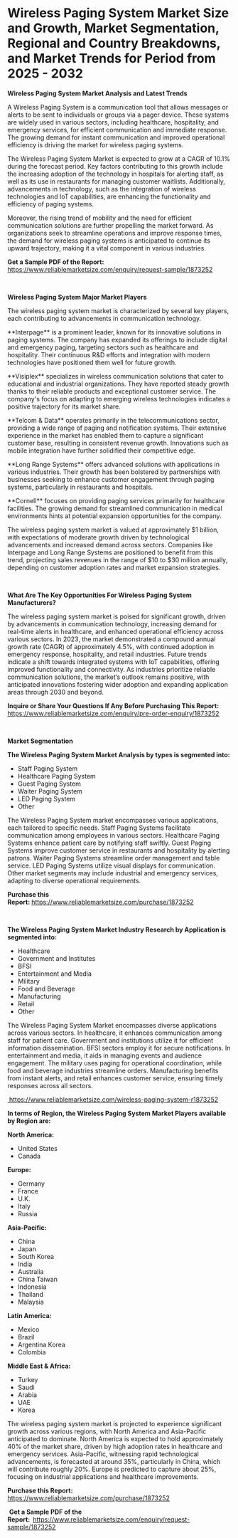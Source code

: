 <p><h1>Wireless Paging System Market Size and Growth, Market Segmentation, Regional and Country Breakdowns, and Market Trends for Period from 2025 -  2032</h1></p><p><strong>Wireless Paging System Market Analysis and Latest Trends</strong></p>
<p><p>A Wireless Paging System is a communication tool that allows messages or alerts to be sent to individuals or groups via a pager device. These systems are widely used in various sectors, including healthcare, hospitality, and emergency services, for efficient communication and immediate response. The growing demand for instant communication and improved operational efficiency is driving the market for wireless paging systems.</p><p>The Wireless Paging System Market is expected to grow at a CAGR of 10.1% during the forecast period. Key factors contributing to this growth include the increasing adoption of the technology in hospitals for alerting staff, as well as its use in restaurants for managing customer waitlists. Additionally, advancements in technology, such as the integration of wireless technologies and IoT capabilities, are enhancing the functionality and efficiency of paging systems. </p><p>Moreover, the rising trend of mobility and the need for efficient communication solutions are further propelling the market forward. As organizations seek to streamline operations and improve response times, the demand for wireless paging systems is anticipated to continue its upward trajectory, making it a vital component in various industries.</p></p>
<p><strong>Get a Sample PDF of the Report:&nbsp;</strong> <a href="https://www.reliablemarketsize.com/enquiry/request-sample/1873252?utm_campaign=3219&utm_medium=2&utm_source=Github&utm_content=ia&utm_term=15042025&utm_id=wireless-paging-system">https://www.reliablemarketsize.com/enquiry/request-sample/1873252</a></p>
<p>&nbsp;</p>
<p><strong>Wireless Paging System Major Market Players</strong></p>
<p><p>The wireless paging system market is characterized by several key players, each contributing to advancements in communication technology. </p><p>**Interpage** is a prominent leader, known for its innovative solutions in paging systems. The company has expanded its offerings to include digital and emergency paging, targeting sectors such as healthcare and hospitality. Their continuous R&D efforts and integration with modern technologies have positioned them well for future growth.</p><p>**Visiplex** specializes in wireless communication solutions that cater to educational and industrial organizations. They have reported steady growth thanks to their reliable products and exceptional customer service. The company's focus on adapting to emerging wireless technologies indicates a positive trajectory for its market share.</p><p>**Telcom & Data** operates primarily in the telecommunications sector, providing a wide range of paging and notification systems. Their extensive experience in the market has enabled them to capture a significant customer base, resulting in consistent revenue growth. Innovations such as mobile integration have further solidified their competitive edge.</p><p>**Long Range Systems** offers advanced solutions with applications in various industries. Their growth has been bolstered by partnerships with businesses seeking to enhance customer engagement through paging systems, particularly in restaurants and hospitals.</p><p>**Cornell** focuses on providing paging services primarily for healthcare facilities. The growing demand for streamlined communication in medical environments hints at potential expansion opportunities for the company.</p><p>The wireless paging system market is valued at approximately $1 billion, with expectations of moderate growth driven by technological advancements and increased demand across sectors. Companies like Interpage and Long Range Systems are positioned to benefit from this trend, projecting sales revenues in the range of $10 to $30 million annually, depending on customer adoption rates and market expansion strategies.</p></p>
<p>&nbsp;</p>
<p><strong>What Are The Key Opportunities For Wireless Paging System Manufacturers?</strong></p>
<p><p>The wireless paging system market is poised for significant growth, driven by advancements in communication technology, increasing demand for real-time alerts in healthcare, and enhanced operational efficiency across various sectors. In 2023, the market demonstrated a compound annual growth rate (CAGR) of approximately 4.5%, with continued adoption in emergency response, hospitality, and retail industries. Future trends indicate a shift towards integrated systems with IoT capabilities, offering improved functionality and connectivity. As industries prioritize reliable communication solutions, the market’s outlook remains positive, with anticipated innovations fostering wider adoption and expanding application areas through 2030 and beyond.</p></p>
<p><strong>Inquire or Share Your Questions If Any Before Purchasing This Report:</strong> <a href="https://www.reliablemarketsize.com/enquiry/pre-order-enquiry/1873252?utm_campaign=3219&utm_medium=2&utm_source=Github&utm_content=ia&utm_term=15042025&utm_id=wireless-paging-system">https://www.reliablemarketsize.com/enquiry/pre-order-enquiry/1873252</a></p>
<p>&nbsp;</p>
<p><strong>Market Segmentation</strong></p>
<p><strong>The Wireless Paging System Market Analysis by types is segmented into:</strong></p>
<p><ul><li>Staff Paging System</li><li>Healthcare Paging System</li><li>Guest Paging System</li><li>Waiter Paging System</li><li>LED Paging System</li><li>Other</li></ul></p>
<p><p>The Wireless Paging System market encompasses various applications, each tailored to specific needs. Staff Paging Systems facilitate communication among employees in various sectors. Healthcare Paging Systems enhance patient care by notifying staff swiftly. Guest Paging Systems improve customer service in restaurants and hospitality by alerting patrons. Waiter Paging Systems streamline order management and table service. LED Paging Systems utilize visual displays for communication. Other market segments may include industrial and emergency services, adapting to diverse operational requirements.</p></p>
<p><strong>Purchase this Report:&nbsp;</strong><a href="https://www.reliablemarketsize.com/purchase/1873252?utm_campaign=3219&utm_medium=2&utm_source=Github&utm_content=ia&utm_term=15042025&utm_id=wireless-paging-system">https://www.reliablemarketsize.com/purchase/1873252</a></p>
<p>&nbsp;</p>
<p><strong>The Wireless Paging System Market Industry Research by Application is segmented into:</strong></p>
<p><ul><li>Healthcare</li><li>Government and Institutes</li><li>BFSI</li><li>Entertainment and Media</li><li>Military</li><li>Food and Beverage</li><li>Manufacturing</li><li>Retail</li><li>Other</li></ul></p>
<p><p>The Wireless Paging System Market encompasses diverse applications across various sectors. In healthcare, it enhances communication among staff for patient care. Government and institutions utilize it for efficient information dissemination. BFSI sectors employ it for secure notifications. In entertainment and media, it aids in managing events and audience engagement. The military uses paging for operational coordination, while food and beverage industries streamline orders. Manufacturing benefits from instant alerts, and retail enhances customer service, ensuring timely responses across all sectors.</p></p>
<p><a href="https://www.reliablemarketsize.com/wireless-paging-system-r1873252?utm_campaign=3219&utm_medium=2&utm_source=Github&utm_content=ia&utm_term=15042025&utm_id=wireless-paging-system">&nbsp;https://www.reliablemarketsize.com/wireless-paging-system-r1873252</a></p>
<p><strong>In terms of Region, the Wireless Paging System Market Players available by Region are:</strong></p>
<p>
    <p> <strong> North America: </strong>
        <ul>
            <li>United States</li>
            <li>Canada</li>
        </ul>
        </p> 
    <p> <strong> Europe: </strong>
        <ul>
            <li>Germany</li>
            <li>France</li>
            <li>U.K.</li>
            <li>Italy</li>
            <li>Russia</li>
        </ul>
        </p> 
    <p> <strong> Asia-Pacific: </strong>
        <ul>
            <li>China</li>
            <li>Japan</li>
            <li>South Korea</li>
            <li>India</li>
            <li>Australia</li>
            <li>China Taiwan</li>
            <li>Indonesia</li>
            <li>Thailand</li>
            <li>Malaysia</li>
        </ul>
        </p> 
    <p> <strong> Latin America: </strong>
        <ul>
            <li>Mexico</li>
            <li>Brazil</li>
            <li>Argentina Korea</li>
            <li>Colombia</li>
        </ul>
        </p> 
    <p> <strong> Middle East & Africa: </strong>
        <ul>
            <li>Turkey</li>
            <li>Saudi</li>
            <li>Arabia</li>
            <li>UAE</li>
            <li>Korea</li>
        </ul>
    </p>
    </p>
<p><p>The wireless paging system market is projected to experience significant growth across various regions, with North America and Asia-Pacific anticipated to dominate. North America is expected to hold approximately 40% of the market share, driven by high adoption rates in healthcare and emergency services. Asia-Pacific, witnessing rapid technological advancements, is forecasted at around 35%, particularly in China, which will contribute roughly 20%. Europe is predicted to capture about 25%, focusing on industrial applications and healthcare improvements.</p></p>
<p><strong>Purchase this Report: </strong><a href="https://www.reliablemarketsize.com/purchase/1873252?utm_campaign=3219&utm_medium=2&utm_source=Github&utm_content=ia&utm_term=15042025&utm_id=wireless-paging-system">https://www.reliablemarketsize.com/purchase/1873252</a></p>
<p>&nbsp;<strong>Get a Sample PDF of the Report:&nbsp;&nbsp;</strong><a href="https://www.reliablemarketsize.com/enquiry/request-sample/1873252?utm_campaign=3219&utm_medium=2&utm_source=Github&utm_content=ia&utm_term=15042025&utm_id=wireless-paging-system">https://www.reliablemarketsize.com/enquiry/request-sample/1873252</a></p>
<p><strong></strong></p>
<p><p></p><p></p><p></p></p>